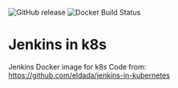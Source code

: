 ![GitHub release](https://img.shields.io/github/release/fellipe-forte/jenkins-k8s.svg)
![Docker Build Status](https://img.shields.io/docker/build/fellipef/jenkins-k8s.svg)

# Jenkins in k8s
Jenkins Docker image for k8s
Code from: https://github.com/eldada/jenkins-in-kubernetes
